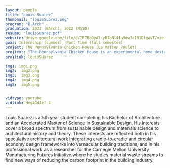 ```yaml
---
layout: people
title: "Louis Suarez"
thumbnail: "louisSuarez.png"
program: "B.Arch"
graduation: 2021 (BArch), 2022 (MSSD)
resume: "louisSuarez.pdf"
website: drive.google.com/file/d/1R7BdOyA7-yBIbNl4Ia9dw7aI91DlgAvT/view?usp=sharing
goal: Internship (summer), Part Time (fall semester)
project: The Pennsylvania Chicken House (La Maison Poulet)
projtext: "The Pennsylvania Chicken House is an experimental home designed in collaboration between senior architecture students Longney Luk and Louis Suarez. Based on the traditional Pennsylvania bank-barn, the PA Chicken House is built on a sloped site with the entrance at the top. The bottom level is an open-air grotto with built-in shelter for the residents chickens or other fowl. The PA Chicken House is pre-fabricated from recycled concrete and formed with 3D-printing technology. The components are digitally designed with the aid of shape optimization algorithms to decrease the mass while still maintaining structural performance. The pieces are then fabricated, transported, and assembled on-site. The complex forms due to the shape optimization also serve to create microcosms for the chickens and garden plants inhabit. The upper two levels comprise the house's main living space and loft, respectively. The main level consists of a flexible open-floorplan with spaces for kitchen, dining, and leisure. A central hearth is specially designed to radiantly heat the space, including the bath located behind the chimney. The upper loft includes two bed rooms, a family chapel, and a small lounge."
projlink: louisSuarez

img1: img1.png
img2:  img2.png
img3:  img3.png
img4:  img4.png
img5:  img5.png


vidtype: youtube
vidlink: Heg4GdJzf-4
---
```


Louis Suarez is a 5th year student completing his Bachelor of Architecture and an Accelerated Master of Science in Sustainable Design. His interests cover a broad spectrum from sustainable design and materials science to architectural history and theory. These interests are reflected both in his speculative architectural work integrating cradle-to-cradle and circular economy design frameworks into vernacular building traditions, and in his professional work as a researcher for the Carnegie Mellon University Manufacturing Futures Initiative where he studies material waste streams to find new ways of reducing the carbon footprint in the building industry.
